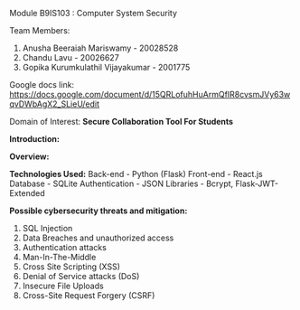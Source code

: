 Module B9IS103 : Computer System Security

Team Members:
1) Anusha Beeraiah Mariswamy - 20028528
2) Chandu Lavu - 20026627
3) Gopika Kurumkulathil Vijayakumar - 2001775

Google docs link:
https://docs.google.com/document/d/15QRLofuhHuArmQfIR8cvsmJVy63wqvDWbAgX2_SLieU/edit 


Domain of Interest: 
**Secure Collaboration Tool For Students**

**Introduction:**


**Overview:**

**Technologies Used:**
Back-end - Python (Flask) 
Front-end - React.js 
Database - SQLite 
Authentication - JSON
Libraries - Bcrypt, Flask-JWT-Extended

**Possible cybersecurity threats and mitigation:**
1) SQL Injection 
2) Data Breaches and unauthorized access
3) Authentication attacks
4) Man-In-The-Middle
5) Cross Site Scripting (XSS)
6) Denial of Service attacks (DoS)
7) Insecure File Uploads
8) Cross-Site Request Forgery (CSRF)



